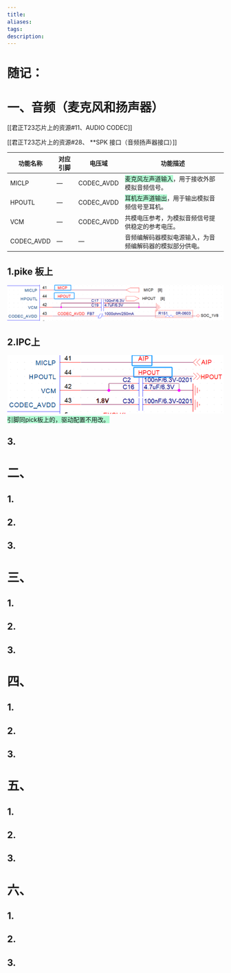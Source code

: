 ```yaml
---
title: 
aliases: 
tags: 
description:
---
```


# 随记：




# 一、音频（麦克风和扬声器）
[[君正T23芯片上的资源#11、AUDIO CODEC]]

[[君正T23芯片上的资源#28、 **SPK 接口（音频扬声器接口）]]


| 功能名称       | 对应引脚 | 电压域        | 功能描述                                                           |
| ---------- | ---- | ---------- | -------------------------------------------------------------- |
| MICLP      | —    | CODEC_AVDD | <span style="background:#affad1">麦克风左声道输入</span>，用于接收外部模拟音频信号。 |
| HPOUTL     | —    | CODEC_AVDD | <span style="background:#affad1">耳机左声道输出</span>，用于输出模拟音频信号至耳机。 |
| VCM        | —    | CODEC_AVDD | 共模电压参考，为模拟音频信号提供稳定的参考电压。                                       |
| CODEC_AVDD | —    | —          | 音频编解码器模拟电源输入，为音频编解码器的模拟部分供电。                                   |

## 1.pike 板上

![君正T23N芯片开发/【君正T23N\_IPC】/BSP驱动开发/assets/2、IPC上硬件引脚解析/file-20250810171417115.png](assets/2、IPC上硬件引脚解析/file-20250810171417115.png)



## 2.IPC上
 ![Pasted image 20250423204458](<assets/2、IPC上硬件引脚解析/file-20250810171417237.png>)
<span style="background:#affad1">引脚同pick板上的，驱动配置不用改。</span>

## 3.





# 二、

## 1.


## 2.
 


## 3.






# 三、

## 1.



## 2.




## 3.




# 四、

## 1.

## 2.


## 3.
 






# 五、


## 1.


## 2.



## 3.



# 六、


## 1.

## 2.

## 3.













